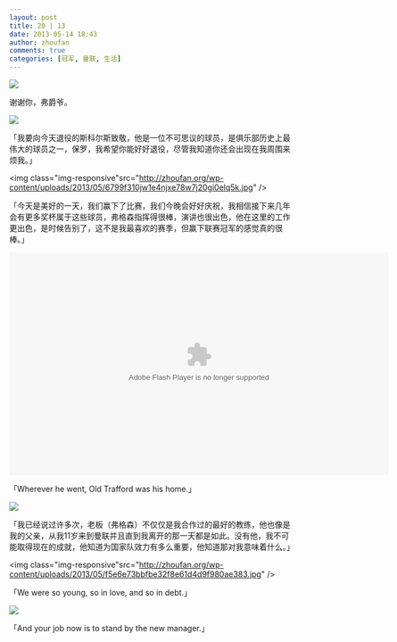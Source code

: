 ```yaml
---
layout: post
title: 20 | 13
date: 2013-05-14 18:43
author: zhoufan
comments: true
categories: [冠军, 曼联, 生活]
---
```

<img src="http://zhoufan.org/wp-content/uploads/2013/05/a68d8805gw1e4mqhj7wycj20sv0sg7ae-1024x1009.jpg" class="img-responsive"/>

谢谢你，弗爵爷。
<!--more-->

<img src="http://zhoufan.org/wp-content/uploads/2013/05/thxsir.jpg" class="img-responsive"/>

「我要向今天退役的斯科尔斯致敬，他是一位不可思议的球员，是俱乐部历史上最伟大的球员之一，保罗，我希望你能好好退役，尽管我知道你还会出现在我周围来烦我。」

<img class="img-responsive"src="http://zhoufan.org/wp-content/uploads/2013/05/6799f310jw1e4njxe78w7j20gi0elq5k.jpg" />

「今天是美好的一天，我们赢下了比赛，我们今晚会好好庆祝，我相信接下来几年会有更多奖杯属于这些球员，弗格森指挥得很棒，演讲也很出色，他在这里的工作更出色，是时候告别了，这不是我最喜欢的赛季，但赢下联赛冠军的感觉真的很棒。」

<object width="680" height="400" classid="clsid:d27cdb6e-ae6d-11cf-96b8-444553540000" codebase="http://download.macromedia.com/pub/shockwave/cabs/flash/swflash.cab#version=6,0,40,0" align="middle"><param name="src" value="http://player.youku.com/player.php/sid/XNTU2MTczMTUy/v.swf" /><param name="allowfullscreen" value="true" /><param name="quality" value="high" /><param name="allowscriptaccess" value="always" /><embed width="680" height="400" type="application/x-shockwave-flash" src="http://player.youku.com/player.php/sid/XNTU2MTczMTUy/v.swf" allowfullscreen="true" quality="high" allowscriptaccess="always" align="middle" /></object>

「Wherever he went, Old Trafford was his home.」

<img class="img-responsive" src="http://zhoufan.org/wp-content/uploads/2013/05/c6ec80ae144c62c8271f1426fa708971.jpg" />

「我已经说过许多次，老板（弗格森）不仅仅是我合作过的最好的教练，他也像是我的父亲，从我11岁来到曼联并且直到我离开的那一天都是如此。没有他，我不可能取得现在的成就，他知道为国家队效力有多么重要，他知道那对我意味着什么。」

<img class="img-responsive"src="http://zhoufan.org/wp-content/uploads/2013/05/f5e6e73bbfbe32f8e61d4d9f980ae383.jpg" />

「We were so young, so in love, and so in debt.」

<img class="img-responsive" src="http://zhoufan.org/wp-content/uploads/2013/05/c33182147_130e6610b66g215.jpg"/>

「And your job now is to stand by the new manager.」
